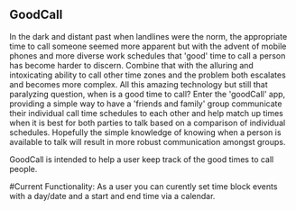 ## GoodCall

In the dark and distant past when landlines were the norm, the appropriate time to call someone seemed more apparent but with the advent of mobile phones and more diverse work schedules that 'good' time to call a person has become harder to discern. Combine that with the alluring and intoxicating ability to call other time zones and the problem both escalates and becomes more complex. All this amazing technology but still that paralyzing question, when is a good time to call? Enter the 'goodCall' app, providing a simple way to have a 'friends and family' group communicate their individual call time schedules to each other and help match up times when it is best for both parties to talk based on a comparison of individual schedules. Hopefully the simple knowledge of knowing when a person is available to talk will result in more robust communication amongst groups. 

GoodCall is intended to help a user keep track of the good times to call people.

#Current Functionality:
As a user you can curently set time block events with a day/date and a start and end time via a calendar.



